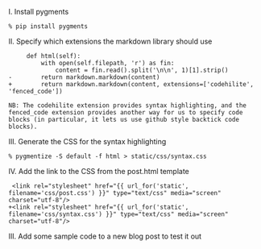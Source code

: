 I. Install pygments

    % pip install pygments

II. Specify which extensions the markdown library should use

         def html(self):
             with open(self.filepath, 'r') as fin:
                 content = fin.read().split('\n\n', 1)[1].strip()
    -        return markdown.markdown(content)
    +        return markdown.markdown(content, extensions=['codehilite', 'fenced_code'])

    NB: The codehilite extension provides syntax highlighting, and the fenced_code extension provides another way for us to specify code blocks (in particular, it lets us use github style backtick code blocks).

III. Generate the CSS for the syntax highlighting

    % pygmentize -S default -f html > static/css/syntax.css

IV. Add the link to the CSS from the post.html template

     <link rel="stylesheet" href="{{ url_for('static', filename='css/post.css') }}" type="text/css" media="screen" charset="utf-8"/>
    +<link rel="stylesheet" href="{{ url_for('static', filename='css/syntax.css') }}" type="text/css" media="screen" charset="utf-8"/>

III. Add some sample code to a new blog post to test it out



